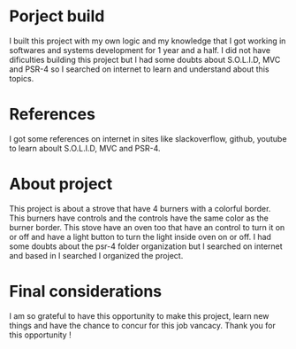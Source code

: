 # Porject build

I built this project with my own logic and my knowledge that I got working in softwares and systems development for 1 year and a half. I did not have dificulties building this project but I had some doubts about S.O.L.I.D, MVC and PSR-4 so I searched on internet to learn and understand about this topics.

# References

I got some references on internet in sites like slackoverflow, github, youtube to learn aboult S.O.L.I.D, MVC and PSR-4.

# About project 

This project is about a strove that have 4 burners with a colorful border. This burners have controls and the controls have the same color as the burner border. This stove have an oven too that have an control to turn it on or off and have a light button to turn the light inside oven on or off. I had some doubts about the psr-4 folder organization but I searched on internet and based in I searched I organized the project. 

# Final considerations

I am so grateful to have this opportunity to make this project, learn new things and have the chance to concur for this job vancacy. Thank you for this opportunity !
